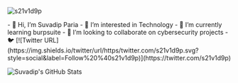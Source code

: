 <p align="left"> <img src="https://komarev.com/ghpvc/?username=s21v1d9p&label=Profile%20views&color=0e75b6&style=flat" alt="s21v1d9p" /> </p>
- 👋 Hi, I’m Suvadip Paria
- 👀 I’m interested in Technology
- 🌱 I’m currently learning burpsuite
- 💞️ I’m looking to collaborate on cybersecurity projects
- 🐦 [![Twitter URL](https://img.shields.io/twitter/url/https/twitter.com/s21v1d9p.svg?style=social&label=Follow%20%40s21v1d9p)](https://twitter.com/s21v1d9p)


<!---
s21v1d9p/s21v1d9p is a ✨ special ✨ repository because its `README.md` (this file) appears on your GitHub profile.
You can click the Preview link to take a look at your changes.
--->
  
  ![Suvadip's GitHub Stats](https://github-readme-stats.vercel.app/api?username=s21v1d9p&show_icons=true)

